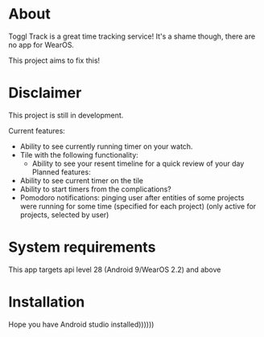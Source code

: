 # About
Toggl Track is a great time tracking service! It's a shame though, there are no app for WearOS.

This project aims to fix this!

# Disclaimer
This project is still in development.

Current features:
- Ability to see currently running timer on your watch.
- Tile with the following functionality:
    - Ability to see your resent timeline for a quick review of your day
Planned features:
- Ability to see current timer on the tile
- Ability to start timers from the complications?
- Pomodoro notifications: pinging user after entities of some projects were running for some time (specified for each project) (only active for projects, selected by user)

# System requirements
This app targets api level 28 (Android 9/WearOS 2.2) and above

# Installation
Hope you have Android studio installed))))))